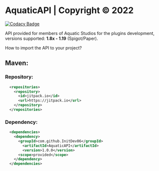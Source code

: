 # AquaticAPI | Copyright © 2022

[![Codacy Badge](https://app.codacy.com/project/badge/Grade/7caf1d679e0f441283b44964cdb2fde2)](https://www.codacy.com?utm_source=github.com&amp;utm_medium=referral&amp;utm_content=InitDev06/AquaticAPI&amp;utm_campaign=Badge_Grade)

API provided for members of Aquatic Studios for the plugins development, versions supported: **1.8x - 1.19** (Spigot/Paper).

How to import the API to your project?

## Maven:
  
### Repository:
  ```xml
    <repositories>
      <repository>
        <id>jitpack.io</id>
        <url>https://jitpack.io</url>
      </repository>
    </repositories>
  ```
    
### Dependency:
  ```xml
    <dependencies>
      <dependency>
        <groupId>com.github.InitDev06</groupId>
	      <artifactId>AquaticAPI</artifactId>
	      <version>1.0.0</version>
        <scope>provided</scope>
      </dependency>
    </dependencies>
  ```
